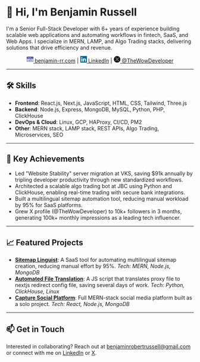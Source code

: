 # 👋 Hi, I'm Benjamin Russell

I'm a Senior Full-Stack Developer with 6+ years of experience building scalable web applications and automating workflows in fintech, SaaS, and Web Apps. I specialize in MERN, LAMP, and Algo Trading stacks, delivering solutions that drive efficiency and revenue.

<section align="center" >
  <div>
    <a href="https://www.benjamin-rr.com?f=github" target="_blank"><img src="./public/media/web.png" alt="web icon" width="18"> benjamin-rr.com</a> |
    <a href="https://www.linkedin.com/in/benjaminrobertrussell/" target="_blank"><img src="./public/media/linkedin.png" alt="web icon" width="18"> LinkedIn</a> |
    <a href="https://twitter.com/TheWowDeveloper" target="_blank"><img src="./public/media/x.png" alt="web icon" width="18"> @TheWowDeveloper</a>
  </div>
</section>

---

## 🛠️ Skills
- **Frontend**: React.js, Next.js, JavaScript, HTML, CSS, Tailwind, Three.js
- **Backend**: Node.js, Express, MongoDB, MySQL, Python, PHP, ClickHouse
- **DevOps & Cloud**: Linux, GCP, HAProxy, CI/CD, PM2
- **Other**: MERN stack, LAMP stack, REST APIs, Algo Trading, Microservices, SEO

---

## 🚀 Key Achievements
- Led "Website Stability" server migration at VKS, saving $91k annually by tripling developer productivity through new standardized workflows.
- Architected a scalable algo trading bot at JBC using Python and ClickHouse, enabling real-time trading with secure bank integrations.
- Built a multilingual sitemap automation tool, reducing manual workload by 95% for SaaS platforms.
- Grew X profile (@TheWowDeveloper) to 10k+ followers in 3 months, generating 100k+ monthly impressions as a leading tech influencer.

---

## 📈 Featured Projects
- **[Sitemap Linguist](https://benjamin-rr.com/sitemap-linguist?f=github)**: A SaaS tool for automating multilingual sitemap creation, reducing manual effort by 95%. *Tech: MERN, Node.js, MongoDB*
- **[Automated File Translation](https://github.com/Benjamin-RR/RTTNCT)**: A JS script that translates proxy file to nextjs redirect config file, saving several days of work. *Tech: Python, ClickHouse, Linux*
- **[Capture Social Platform](https://github.com/Benjamin-RR/project-MVP)**: Full MERN-stack social media platform built as a solo project. *Tech: React, Node.js, MongoDB*

<!-- --- -->

<!-- ## 👨‍💻 About Me
I'm a Senior Full-Stack Developer with 6+ years of experience in MERN, LAMP, and Algo Trading stacks. I specialize in optimizing workflows and delivering measurable business impact through strategic code and automation. I love what I do and feel very fortunate to be given the continuous opportunities to work in this field. -->

---

## 📫 Get in Touch
Interested in collaborating? Reach out at [benjaminrobertrussell@gmail.com](mailto:benjaminrobertrussell@gmail.com) or connect with me on [LinkedIn](https://linkedin.com/in/benjaminrobertrussell) or [X](https://x.com/TheWowDeveloper).
